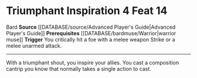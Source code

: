 ﻿---
actions: '[free-action]'
feat: Triumphant Inspiration
id: '1656'
level: '14'
name: Triumphant Inspiration
prerequisite: '[[DATABASE/bardmuse/Warrior|warrior muse]]'
rarity: Common
source: '[[DATABASE/source/Advanced Player''s Guide|Advanced Player''s Guide]]'
trait:
- '[[DATABASE/trait/Bard|Bard]]'
trigger: You critically hit a foe with a melee weapon Strike or a melee unarmed attack.
type: Feat

---
# Triumphant Inspiration <span class="action-icon">4</span> <span class="item-type">Feat 14</span>

<span class="item-trait">Bard</span>
**Source** [[DATABASE/source/Advanced Player's Guide|Advanced Player's Guide]] 
**Prerequisites** [[DATABASE/bardmuse/Warrior|warrior muse]]
**Trigger** You critically hit a foe with a melee weapon Strike or a melee unarmed attack.

---
With a triumphant shout, you inspire your allies. You cast a composition cantrip you know that normally takes a single action to cast.
